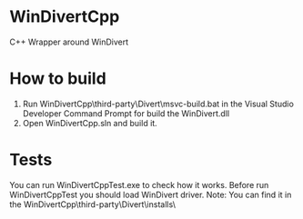# WinDivertCpp
C++ Wrapper around WinDivert

# How to build
1. Run WinDivertCpp\third-party\Divert\msvc-build.bat in the Visual Studio Developer Command Prompt for build the WinDivert.dll
2. Open WinDivertCpp.sln and build it.

# Tests
You can run WinDivertCppTest.exe to check how it works.
Before run WinDivertCppTest you should load WinDivert driver. 
Note: You can find it in the WinDivertCpp\third-party\Divert\installs\
